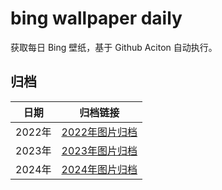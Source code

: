 # bing wallpaper daily

获取每日 Bing 壁纸，基于 Github Aciton 自动执行。

## 归档

| 日期 | 归档链接 |
|:---:|:---:|
| 2022年 | [2022年图片归档](https://github.com/ireflux/bing-wallpaper-daily/tree/master/archive/2022) |
| 2023年 | [2023年图片归档](https://github.com/ireflux/bing-wallpaper-daily/tree/master/archive/2023) |
| 2024年 | [2024年图片归档](https://github.com/ireflux/bing-wallpaper-daily/tree/master/archive/2024) |
